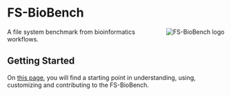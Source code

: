 # FS-BioBench

<img src="http://homepages.lasige.di.fc.ul.pt/~vielmo/img/fs-biobench/fs-biobench-logo-small.png"
 alt="FS-BioBench logo" title="FS-BioBench" align="right" />

A file system benchmark from bioinformatics workflows.

## Getting Started

On [this page](https://github.com/vvcogo/fs-biobench/wiki), you will find a starting point in understanding, using, customizing and contributing to the FS-BioBench.
